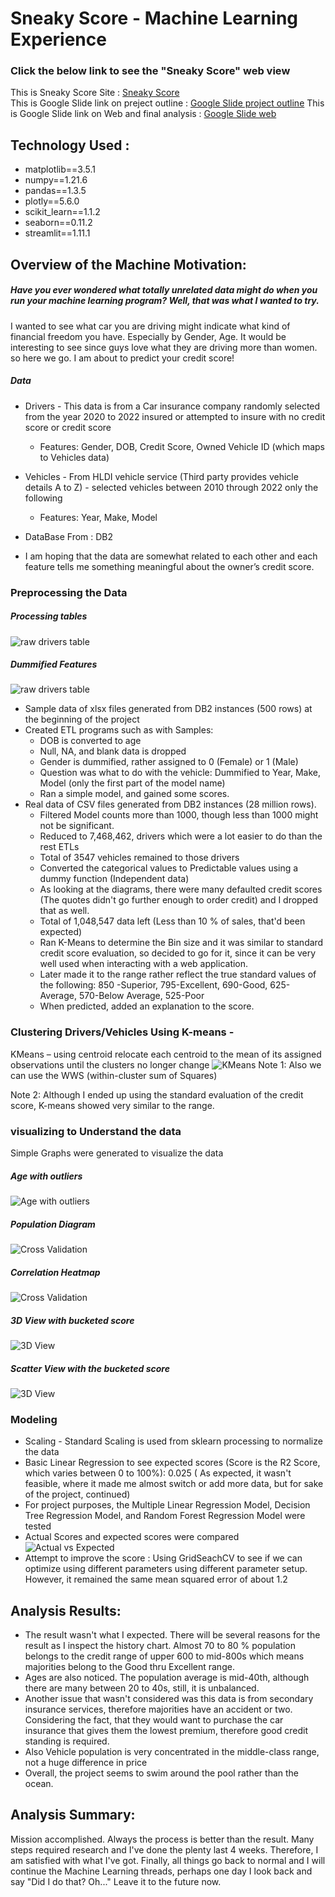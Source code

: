 # Sneaky Score - Machine Learning Experience 
### Click the below link to see the "Sneaky Score" web view
This is Sneaky Score Site : [Sneaky Score](https://sonmiannkim-sneakyscore-app-0dnw3w.streamlitapp.com/) <br>
This is Google Slide link on preject outline : [Google Slide project outline](https://docs.google.com/presentation/d/1_ZDp58ladiEjxcG45n7MzcwYHcuHrU8W/edit?usp=sharing&ouid=102621752871254853292&rtpof=true&sd=true)
This is Google Slide link on Web and final analysis : [Google Slide web](https://docs.google.com/presentation/d/1n58AX6Mx9fPvycsvNHpmHYC3LgHEiioN/edit?usp=sharing&ouid=102621752871254853292&rtpof=true&sd=true)

## Technology Used : 
- matplotlib==3.5.1
- numpy==1.21.6
- pandas==1.3.5
- plotly==5.6.0
- scikit_learn==1.1.2
- seaborn==0.11.2
- streamlit==1.11.1


## Overview of the Machine Motivation:
##### Have you ever wondered what totally unrelated data might do when you run your machine learning program?  Well, that was what I wanted to try.
I wanted to see what car you are driving might indicate what kind of financial freedom you have. Especially by Gender, Age.  It would be interesting to see since guys 
love what they are driving more than women.  so here we go.  I am about to predict your credit score!

##### Data
-	Drivers - This data is from a Car insurance company randomly selected from the year 2020 to 2022 insured or attempted to insure with no credit score or credit score
	- Features: Gender, DOB, Credit Score, Owned Vehicle ID (which maps to Vehicles data)
-	Vehicles - From HLDI vehicle service (Third party provides vehicle details A to Z) - selected vehicles between 2010 through 2022 only the following
	- Features: Year, Make, Model
	
- 	DataBase From : DB2
	
-	I am hoping that the data are somewhat related to each other and each feature tells me something meaningful about the owner’s credit score.

### Preprocessing the Data  

##### Processing tables
![raw drivers table](Images/readme_raw_tables.PNG)	<br>

##### Dummified Features
![raw drivers table](Images/readme_features.PNG)	<br>

-	Sample data of xlsx files generated from DB2 instances (500 rows) at the beginning of the project
- 	Created ETL programs such as with Samples:
	- DOB is converted to age	
	- Null, NA, and blank data is dropped
	- Gender is dummified, rather assigned to 0 (Female) or 1 (Male)
	- Question was what to do with the vehicle:  Dummified to Year, Make, Model (only the first part of the model name)
	- Ran a simple model, and gained some scores.
-	Real data of CSV files generated from DB2 instances (28 million rows).
	- Filtered Model counts more than 1000, though less than 1000 might not be significant.
	- Reduced to 7,468,462, drivers which were a lot easier to do than the rest ETLs
	- Total of 3547 vehicles remained to those drivers
	- Converted the categorical values to Predictable values using a dummy  function (Independent data)
	- As looking at the diagrams, there were many defaulted credit scores (The quotes didn't go further enough to order credit) and I dropped that as well.
	- Total of 1,048,547 data left (Less than 10 % of sales, that'd been expected)
	- Ran K-Means to determine the Bin size and it was similar to standard credit score evaluation, so decided to go for it, since it can be very well used when interacting with a web application.
	- Later made it to the range rather reflect the true standard values of the following: 850 -Superior, 795-Excellent, 690-Good, 625-Average, 570-Below Average, 525-Poor 
	- When predicted, added an explanation to the score.

### Clustering Drivers/Vehicles Using K-means - 
KMeans – using centroid relocate each centroid to the mean of its assigned observations until the clusters no longer change
![KMeans](Images/elbow_diagram.PNG)	
Note 1: Also we can use the WWS (within-cluster sum of Squares)

Note 2: Although I ended up using the standard evaluation of the credit score, K-means showed very similar to the range.

### visualizing to Understand the data
Simple Graphs were generated to visualize the data
##### Age with outliers
![Age with outliers](Images/age_outliers.PNG)
##### Population Diagram
![Cross Validation](Images/population_diagram.PNG)
##### Correlation Heatmap
![Cross Validation](Images/co_eff_plot.PNG)
##### 3D View with bucketed score
![3D View](Images/scored_bucket.PNG)
##### Scatter View with the bucketed score
![3D View](Images/scatter_bucket.PNG)

### Modeling
- Scaling - Standard Scaling is used from sklearn processing to normalize the data
- Basic Linear Regression to see expected scores (Score is the R2 Score, which varies between 0 to 100%): 0.025 ( As expected, it wasn't feasible, where it made me almost switch or add more data, but for sake of the project, continued)
- For project purposes, the Multiple Linear Regression Model, Decision Tree Regression Model, and Random Forest Regression Model were tested
- Actual Scores and expected scores were compared
![Actual vs Expected](Images/actual_predicted_score.PNG)
- Attempt to improve the score : Using GridSeachCV to see if we can optimize using different parameters using different parameter setup.  However, it remained the same mean squared error of about 1.2

## Analysis Results:
- The result wasn't what I expected.  There will be several reasons for the result as I inspect the history chart. Almost 70 to 80 % population belongs to the credit range of upper 600 to mid-800s which means majorities belong to the Good thru Excellent range.
- Ages are also noticed. The population average is mid-40th, although there are many between 20 to 40s, still, it is unbalanced.
- Another issue that wasn't considered was this data is from secondary insurance services, therefore majorities have an accident or two.  Considering the fact, that they would want to purchase the car insurance that gives them the lowest premium, therefore good credit standing is required.
- Also Vehicle population is very concentrated in the middle-class range, not a huge difference in price
- Overall, the project seems to swim around the pool rather than the ocean. 

## Analysis Summary:
Mission accomplished. Always the process is better than the result.  Many steps required research and I've done the plenty last 4 weeks. 
Therefore, I am satisfied with what I've got. Finally, all things go back to normal and I will continue the Machine Learning threads, perhaps one day I look back and say "Did I do that? Oh..." Leave it to the future now.

